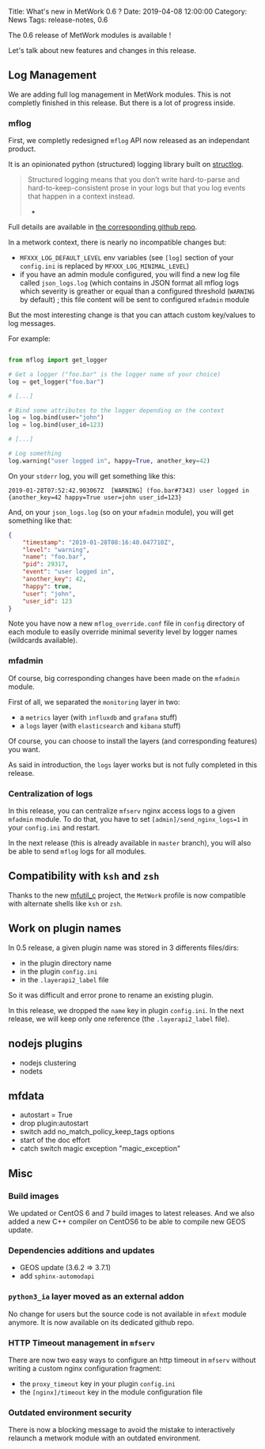 Title: What's new in MetWork 0.6 ?
Date: 2019-04-08 12:00:00
Category: News
Tags: release-notes, 0.6

The 0.6 release of MetWork modules is available !

Let's talk about new features and changes in this release.

## Log Management

We are adding full log management in MetWork modules. This is not completly
finished in this release. But there is a lot of progress inside.

### mflog

First, we completly redesigned `mflog` API now released as an independant product.

It is an opinionated python (structured) logging library built on [structlog](https://www.structlog.org/).

> Structured logging means that you don’t write hard-to-parse and hard-to-keep-consistent prose
> in your logs but that you log events that happen in a context instead.
> - [](https://www.structlog.org/en/stable/why.html)

Full details are available in [the corresponding github repo](https://github.com/metwork-framework/mflog).

In a metwork context, there is nearly no incompatible changes but:

- `MFXXX_LOG_DEFAULT_LEVEL` env variables (see `[log]` section of your `config.ini` is
replaced by `MFXXX_LOG_MINIMAL_LEVEL`)
- if you have an admin module configured, you will find a new log file called `json_logs.log`
(which contains in JSON format all mflog logs which severity is greather or equal than a configured threshold (`WARNING` by default) ; this file content will be sent to configured `mfadmin` module

But the most interesting change is that you can attach custom key/values to log messages.

For example:

```python

from mflog import get_logger

# Get a logger ("foo.bar" is the logger name of your choice)
log = get_logger("foo.bar")

# [...]

# Bind some attributes to the logger depending on the context
log = log.bind(user="john")
log = log.bind(user_id=123)

# [...]

# Log something
log.warning("user logged in", happy=True, another_key=42)
```

On your `stderr` log, you will get something like this:

```
2019-01-28T07:52:42.903067Z  [WARNING] (foo.bar#7343) user logged in {another_key=42 happy=True user=john user_id=123}
```

And, on your `json_logs.log` (so on your `mfadmin` module), you will get something like that:

```json
{
    "timestamp": "2019-01-28T08:16:40.047710Z",
    "level": "warning",
    "name": "foo.bar",
    "pid": 29317,
    "event": "user logged in",
    "another_key": 42,
    "happy": true,
    "user": "john",
    "user_id": 123
}
```

Note you have now a new `mflog_override.conf` file in `config` directory of each module
to easily override minimal severity level by logger names (wildcards available).

### mfadmin

Of course, big corresponding changes have been made on the `mfadmin` module.

First of all, we separated the `monitoring` layer in two:

- a `metrics` layer (with `influxdb` and `grafana` stuff)
- a `logs` layer (with `elasticsearch` and `kibana` stuff)

Of course, you can choose to install the layers (and corresponding features) you want.

As said in introduction, the `logs` layer works but is not fully completed in this
release.

### Centralization of logs

In this release, you can centralize `mfserv` nginx access logs to a given `mfadmin` module.
To do that, you have to set `[admin]/send_nginx_logs=1` in your `config.ini` and restart.

In the next release (this is already available in `master` branch), you will also be able
to send `mflog` logs for all modules.

## Compatibility with `ksh` and `zsh`

Thanks to the new [mfutil_c](https://github.com/metwork-framework/mfutil_c) project,
the `MetWork` profile is now compatible with alternate shells like `ksh` or `zsh`.

## Work on plugin names

In 0.5 release, a given plugin name was stored in 3 differents files/dirs:

- in the plugin directory name
- in the plugin `config.ini`
- in the `.layerapi2_label` file

So it was difficult and error prone to rename an existing plugin.

In this release, we dropped the `name` key in plugin `config.ini`. In the next
release, we will keep only one reference (the `.layerapi2_label` file).

## nodejs plugins

- nodejs clustering
- nodets

## mfdata

- autostart = True
- drop plugin:autostart
- switch add no_match_policy_keep_tags options
- start of the doc effort
- catch switch magic exception "magic_exception"

## Misc

### Build images

We updated or CentOS 6 and 7 build images to latest releases. And we also added
a new C++ compiler on CentOS6 to be able to compile new GEOS update.

### Dependencies additions and updates

- GEOS update (3.6.2 => 3.7.1)
- add `sphinx-automodapi`

### `python3_ia` layer moved as an external addon

No change for users but the source code is not available in `mfext` module
anymore. It is now available on its dedicated github repo.

### HTTP Timeout management in `mfserv`

There are now two easy ways to configure an http timeout in `mfserv` without writing
a custom nginx configuration fragment:

- the `proxy_timeout` key in your plugin `config.ini`
- the `[nginx]/timeout` key in the module configuration file

### Outdated environment security

There is now a blocking message to avoid the mistake to interactively relaunch
a metwork module with an outdated environment.
